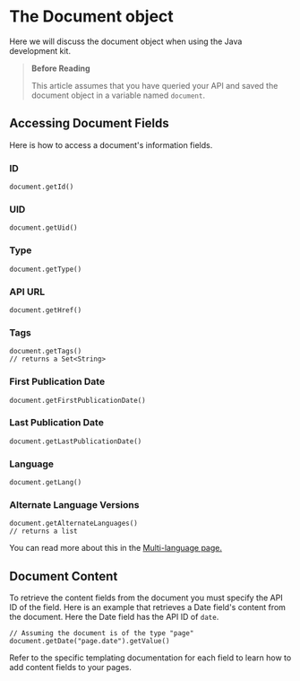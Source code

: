 # The Document object

Here we will discuss the document object when using the Java development kit.

> **Before Reading**
>
> This article assumes that you have queried your API and saved the document object in a variable named `document`.

## Accessing Document Fields

Here is how to access a document's information fields.

### ID

```
document.getId()
```

### UID

```
document.getUid()
```

### Type

```
document.getType()
```

### API URL

```
document.getHref()
```

### Tags

```
document.getTags()
// returns a Set<String>
```

### First Publication Date

```
document.getFirstPublicationDate()
```

### Last Publication Date

```
document.getLastPublicationDate()
```

### Language

```
document.getLang()
```

### Alternate Language Versions

```
document.getAlternateLanguages()
// returns a list
```

You can read more about this in the [Multi-language page.](../03-templating/11-multi-language-info.md)

## Document Content

To retrieve the content fields from the document you must specify the API ID of the field. Here is an example that retrieves a Date field's content from the document. Here the Date field has the API ID of `date`.

```
// Assuming the document is of the type "page"
document.getDate("page.date").getValue()
```

Refer to the specific templating documentation for each field to learn how to add content fields to your pages.
